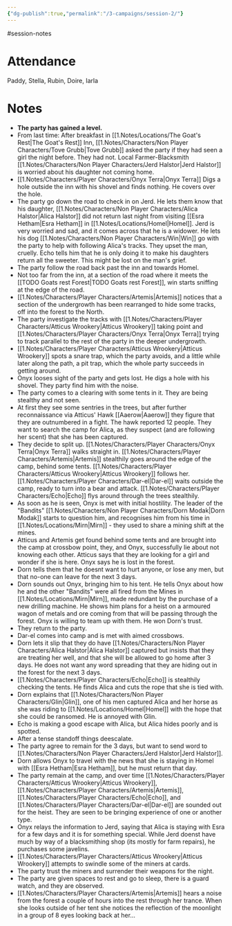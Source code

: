 ```yaml
---
{"dg-publish":true,"permalink":"/3-campaigns/session-2/"}
---
```


#session-notes
 
# Attendance
Paddy, Stella, Rubin, Doire, Iarla

# Notes

- **The party has gained a level.**
- From last time: After breakfast in [[1.Notes/Locations/The Goat's Rest\|The Goat's Rest]] Inn, [[1.Notes/Characters/Non Player Characters/Tove Grubb\|Tove Grubb]] asked the party if they had seen a girl the night before. They had not. Local Farmer-Blacksmith [[1.Notes/Characters/Non Player Characters/Jerd Halstor\|Jerd Halstor]] is worried about his daughter not coming home.
- [[1.Notes/Characters/Player Characters/Onyx Terra\|Onyx Terra]] Digs a hole outside the inn with his shovel and finds nothing. He covers over the hole.
- The party go down the road to check in on Jerd. He lets them know that his daughter, [[1.Notes/Characters/Non Player Characters/Alica Halstor\|Alica Halstor]] did not return last night from visiting [[Esra Hetham\|Esra Hetham]] in [[1.Notes/Locations/Homel\|Homel]]. Jerd is very worried and sad, and it comes across that he is a widower. He lets his dog [[1.Notes/Characters/Non Player Characters/Win\|Win]] go with the party to help with following Alica's tracks. They upset the man, cruelly. Echo tells him that he is only doing it to make his daughters return all the sweeter. This might be lost on the man's grief.
- The party follow the road back past the inn and towards Homel.
- Not too far from the inn, at a section of the road where it meets the [[TODO Goats rest Forest\|TODO Goats rest Forest]], win starts sniffing at the edge of the road. 
- [[1.Notes/Characters/Player Characters/Artemis\|Artemis]] notices that a section of the undergrowth has been rearranged to hide some tracks, off into the forest to the North.
- The party investigate the tracks with [[1.Notes/Characters/Player Characters/Atticus Wrookery\|Atticus Wrookery]] taking point and [[1.Notes/Characters/Player Characters/Onyx Terra\|Onyx Terra]] trying to track parallel to the rest of the party in the deeper undergrowth.
- [[1.Notes/Characters/Player Characters/Atticus Wrookery\|Atticus Wrookery]] spots a snare trap, which the party avoids, and a little while later along the path, a pit trap, which the whole party succeeds in getting around. 
- Onyx looses sight of the party and gets lost. He digs a hole with his shovel. They party find him with the noise.
- The party comes to a clearing with some tents in it. They are being stealthy and not seen.
- At first they see some sentries in the trees, but after further reconnaissance via Atticus' Hawk [[Aaerow\|Aaerow]] they figure that they are outnumbered in a fight. The hawk reported 12 people. They want to search the camp for Alica, as they suspect (and are following her scent) that she has been captured.
- They decide to split up. [[1.Notes/Characters/Player Characters/Onyx Terra\|Onyx Terra]] walks straight in. [[1.Notes/Characters/Player Characters/Artemis\|Artemis]] stealthily goes around the edge of the camp, behind some tents.  [[1.Notes/Characters/Player Characters/Atticus Wrookery\|Atticus Wrookery]] follows her. [[1.Notes/Characters/Player Characters/Dar-el\|Dar-el]] waits outside the camp, ready to turn into a bear and attack. [[1.Notes/Characters/Player Characters/Echo\|Echo]] flys around through the trees stealthily.
- As soon as he is seen, Onyx is met with initial hostility. The leader of the "Bandits" [[1.Notes/Characters/Non Player Characters/Dorn Modak\|Dorn Modak]] starts to question him, and recognises him from his time in [[1.Notes/Locations/Mirn\|Mirn]] - they used to share a mining shift at the mines.
- Atticus and Artemis get found behind some tents and are brought into the camp at crossbow point, they, and Onyx, successfully lie about not knowing each other. Atticus says that they are looking for a girl and wonder if she is here. Onyx says he is lost in the forest. 
- Dorn tells them that he doesnt want to hurt anyone, or lose any men, but that no-one can leave for the next 3 days.
- Dorn sounds out Onyx, bringing him to his tent. He tells Onyx about how he and the other "Bandits" were all fired from the Mines in [[1.Notes/Locations/Mirn\|Mirn]], made redundant by the purchase of a new drilling machine. He shows him plans for a heist on a armoured wagon of metals and ore coming from that will be passing through the forest. Onyx is willing to team up with them. He won Dorn's trust.
- They return to the party. 
- Dar-el comes into camp and is met with aimed crossbows.
- Dorn lets it slip that they do have [[1.Notes/Characters/Non Player Characters/Alica Halstor\|Alica Halstor]] captured but insists that they are treating her well, and that she will be allowed to go home after 3 days. He does not want any word spreading that they are hiding out in the forest for the next 3 days.
- [[1.Notes/Characters/Player Characters/Echo\|Echo]] is stealthily checking the tents. He finds Alica and cuts the rope that she is tied with.
- Dorn explains that [[1.Notes/Characters/Non Player Characters/Glin\|Glin]], one of his men captured Alica and her horse as she was riding to [[1.Notes/Locations/Homel\|Homel]] with the hope that she could be ransomed. He is annoyed with Glin.
- Echo is making a good escape with Alica, but Alica hides poorly and is spotted. 
- After a tense standoff things deescalate. 
- The party agree to remain for the 3 days, but want to send word to [[1.Notes/Characters/Non Player Characters/Jerd Halstor\|Jerd Halstor]].
- Dorn allows Onyx to travel with the news that she is staying in Homel with [[Esra Hetham\|Esra Hetham]], but he must return that day.
- The party remain at the camp, and over time [[1.Notes/Characters/Player Characters/Atticus Wrookery\|Atticus Wrookery]], [[1.Notes/Characters/Player Characters/Artemis\|Artemis]], [[1.Notes/Characters/Player Characters/Echo\|Echo]], and [[1.Notes/Characters/Player Characters/Dar-el\|Dar-el]] are sounded out for the heist. They are seen to be bringing experience of one or another type.
- Onyx relays the information to Jerd, saying that Alica is staying with Esra for a few days and it is for something special. While Jerd doenst have much by way of a blacksmithing shop (its mostly for farm repairs), he purchases some javelins.
- [[1.Notes/Characters/Player Characters/Atticus Wrookery\|Atticus Wrookery]] attempts to swindle some of the miners at cards.
- The party trust the miners and surrender their weapons for the night.
- The party are given spaces to rest and go to sleep, there is a guard watch, and they are observed. 
- [[1.Notes/Characters/Player Characters/Artemis\|Artemis]] hears a noise from the forest a couple of hours into the rest through her trance. When she looks outside of her tent she notices the reflection of the moonlight in a group of 8 eyes looking back at her... 